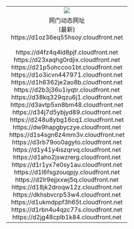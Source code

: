 ﻿<table>
  <tr></tr>
  <tr><td colspan=2 align=center><img src="https://d1oz36eq55hsoy.cloudfront.net/Up/oGate.jpg" /></td></tr>
  <tr><td colspan=2 align=center>网门动态网址<br/>(最新)
<br>https://d1oz36eq55hsoy.cloudfront.net
<br/>
<br>https://d4fz4q4ld8pjf.cloudfront.net
<br>https://d23xaqhg0rdjix.cloudfront.net
<br>https://d21p5ohccoo1bt.cloudfront.net
<br>https://d1o3icvn447971.cloudfront.net
<br>https://d1h6362je2ao8b.cloudfront.net
<br>https://d2b3j36u1iyqtr.cloudfront.net
<br>https://d38kq329qzu6j1.cloudfront.net
<br>https://d3avtp5xn8bm48.cloudfront.net
<br>https://d34j7d5ybjyd89.cloudfront.net
<br>https://d248u8ybg16cq1.cloudfront.net
<br>https://dw9hapgbyczye.cloudfront.net
<br>https://d1s4sgn6z4mm3v.cloudfront.net
<br>https://d3rb79oo0agyto.cloudfront.net
<br>https://d1y41y4iszqrvq.cloudfront.net
<br>https://d1aho2jswzrerg.cloudfront.net
<br>https://d1r1yx7e0sy1au.cloudfront.net
<br>https://d1l6fsgzouqpjy.cloudfront.net
<br>https://d2lr9ejjxxwj5q.cloudfront.net
<br>https://d18jk2droqw12z.cloudfront.net
<br>https://dkhsbvcrp53w4.cloudfront.net
<br>https://d1ukmdppf3h65t.cloudfront.net
<br>https://d1rbn4u4qzc77s.cloudfront.net
<br>https://d2jg48cplb1k84.cloudfront.net
    </td>
  </tr>
</table>
